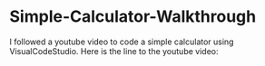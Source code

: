 # Simple-Calculator-Walkthrough

I followed a youtube video to code a simple calculator using VisualCodeStudio.
Here is the line to the youtube video:
